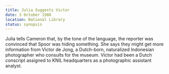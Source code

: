 ```yaml
---
title: Julia Suggests Victor
date: 3 October 1988
location: National Library
status: synopsis
---
```


Julia tells Cameron that, by the tone of the language, the reporter was convinced that Spoor was hiding something. She says they might get more information from Victor de Jong, a Dutch-born, naturalized Indonesian photographer who consults for the museum. Victor had been a Dutch conscript assigned to KNIL headquarters as a photographic assistant analyst.  
